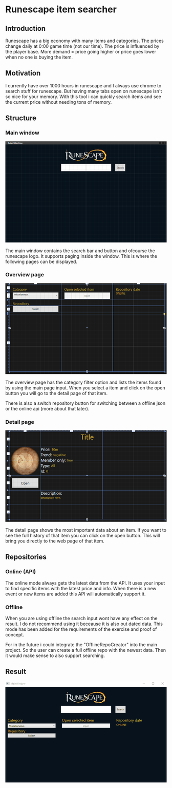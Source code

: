 # Runescape item searcher
## Introduction
Runescape has a big economy with many items and categories. The prices change daily at 0:00 game time (not our time). The price is influenced by the player base. More demand = price going higher or price goes lower when no one is buying the item.
## Motivation
I currently have over 1000 hours in runescape and I always use chrome to search stuff for runescape. But having many tabs open on runescape isn't so nice for your memory. With this tool i can quickly search items and see the current price without needing tons of memory.
## Structure
### Main window
![MainWindowImage](https://github.com/HowestDAE/proj-LeeVangraefschepe/blob/main/Images/MainWindow.png)

The main window contains the search bar and button and ofcourse the runescape logo. It supports paging inside the window. This is where the following pages can be displayed.

### Overview page
![OverviewPageImage](https://github.com/HowestDAE/proj-LeeVangraefschepe/blob/main/Images/OverviewPage.png)

The overview page has the category filter option and lists the items found by using the main page input. When you select a item and click on the open button you will go to the detail page of that item.

There is also a switch repository button for switching between a offline json or the online api (more about that later).
### Detail page
![DetailPageImage](https://github.com/HowestDAE/proj-LeeVangraefschepe/blob/main/Images/DetailPage.png)

The detail page shows the most important data about an item. If you want to see the full history of that item you can click on the open button. This will bring you directly to the web page of that item.
## Repositories
### Online (API)
The online mode always gets the latest data from the API. It uses your input to find specific items with the latest price and info. When there is a new event or new items are added this API will automatically support it.
### Offline
When you are using offline the search input wont have any effect on the result. I do not recommend using it beceause it is also out dated data. This mode has been added for the requirements of the exercise and proof of concept.

For in the future i could integrate the "OfflineRepoCreator" into the main project. So the user can create a full offline repo with the newest data. Then it would make sense to also support searching.
## Result
![ResultGif](https://github.com/HowestDAE/proj-LeeVangraefschepe/blob/main/Images/Result.gif)
